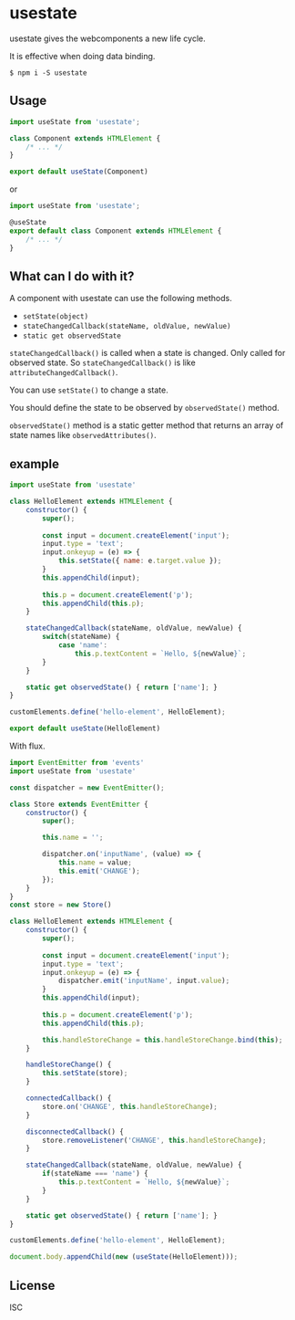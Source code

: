 # usestate

usestate gives the webcomponents a new life cycle.

It is effective when doing data binding.

```
$ npm i -S usestate
```

## Usage

```javascript
import useState from 'usestate';

class Component extends HTMLElement {
	/* ... */
}

export default useState(Component)
```

or

```javascript
import useState from 'usestate';

@useState
export default class Component extends HTMLElement {
	/* ... */
}
```

## What can I do with it?

A component with usestate can use the following methods.
- `setState(object)`
- `stateChangedCallback(stateName, oldValue, newValue)`
- `static get observedState`

`stateChangedCallback()` is called when a state is changed. Only called for observed state. So `stateChangedCallback()` is like `attributeChangedCallback()`.

You can use `setState()` to change a state.

You should define the state to be observed by `observedState()` method.

`observedState()` method is a static getter method that returns an array of state names like `observedAttributes()`.

## example

```javascript
import useState from 'usestate'

class HelloElement extends HTMLElement {
	constructor() {
		super();
		
		const input = document.createElement('input');
		input.type = 'text';
		input.onkeyup = (e) => {
			this.setState({ name: e.target.value });
		}
		this.appendChild(input);
		
		this.p = document.createElement('p');
		this.appendChild(this.p);
	}

	stateChangedCallback(stateName, oldValue, newValue) {
		switch(stateName) {
			case 'name':
				this.p.textContent = `Hello, ${newValue}`;
		}
	}

	static get observedState() { return ['name']; }
}

customElements.define('hello-element', HelloElement);

export default useState(HelloElement)
```

With flux.

```javascript
import EventEmitter from 'events'
import useState from 'usestate'

const dispatcher = new EventEmitter();

class Store extends EventEmitter {
	constructor() {
		super();

		this.name = '';

		dispatcher.on('inputName', (value) => {
			this.name = value;
			this.emit('CHANGE');
		});
	}
}
const store = new Store()

class HelloElement extends HTMLElement {
	constructor() {
		super();
		
		const input = document.createElement('input');
		input.type = 'text';
		input.onkeyup = (e) => {
			dispatcher.emit('inputName', input.value);
		}
		this.appendChild(input);
		
		this.p = document.createElement('p');
		this.appendChild(this.p);

		this.handleStoreChange = this.handleStoreChange.bind(this);
	}

	handleStoreChange() {
		this.setState(store);
	}

	connectedCallback() {
		store.on('CHANGE', this.handleStoreChange);
	}

	disconnectedCallback() {
		store.removeListener('CHANGE', this.handleStoreChange);
	}

	stateChangedCallback(stateName, oldValue, newValue) {
		if(stateName === 'name') {
			this.p.textContent = `Hello, ${newValue}`;
		}
	}

	static get observedState() { return ['name']; }
}

customElements.define('hello-element', HelloElement);

document.body.appendChild(new (useState(HelloElement)));
```

## License

ISC